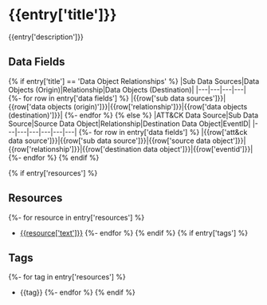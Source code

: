# {{entry['title']}}
{{entry['description']}}

## Data Fields
{% if entry['title'] == 'Data Object Relationships' %}
|Sub Data Sources|Data Objects (Origin)|Relationship|Data Objects (Destination)|
|---|---|---|---|
{%- for row in entry['data fields'] %}
|{{row['sub data sources']}}|{{row['data objects (origin)']}}|{{row['relationship']}}|{{row['data objects (destination)']}}|
{%- endfor %}
{% else %}
|ATT&CK Data Source|Sub Data Source|Source Data Object|Relationship|Destination Data Object|EventID|
|---|---|---|---|---|---|
{%- for row in entry['data fields'] %}
|{{row['att&ck data source']}}|{{row['sub data source']}}|{{row['source data object']}}|{{row['relationship']}}|{{row['destination data object']}}|{{row['eventid']}}|
{%- endfor %}
{% endif %}

{% if entry['resources'] %}
## Resources
{%- for resource in entry['resources'] %}
* [{{resource['text']}}]({{resource['link']}})
{%- endfor %}
{% endif %}
{% if entry['tags'] %}
## Tags
{%- for tag in entry['resources'] %}
* {{tag}}
{%- endfor %}
{% endif %}